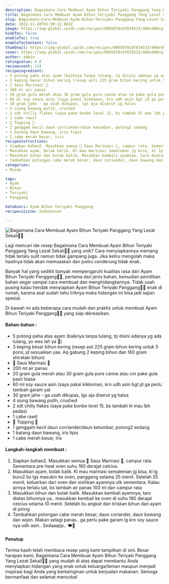 ```yaml
---
description: Bagaimana Cara Membuat Ayam Bihun Teriyaki Panggang Yang Lezat Sekali"
title: Bagaimana Cara Membuat Ayam Bihun Teriyaki Panggang Yang Lezat Sekali
slug: Bagaimana-Cara-Membuat-Ayam-Bihun-Teriyaki-Panggang-Yang-Lezat-Sekali
date: 2022-11-28T03:09:12.063Z
image: https://img-global.cpcdn.com/recipes/0065078cbf834533/400x400cq70/photo.jpg
hideToc: false
enableToc: true
enableTocContent: false
thumbnail: https://img-global.cpcdn.com/recipes/0065078cbf834533/400x400cq70/photo.jpg
cover: https://img-global.cpcdn.com/recipes/0065078cbf834533/400x400cq70/photo.jpg
author: admin
ratingvalue: 4.8
reviewcount: 124
recipeingredient:
- 5 potong paha atas ayam (baiknya tanpa tulang, tp disini adanya yg ada tulang, yo wes lah ya 🤪)
- 3 keping besar bihun kering (resep asli 225 gram bihun kering untuk 5 porsi, jd sesuaikan yaa. Aq gabung 2 keping bihun dan 160 gram shirataki bihun)
- 🥣 Saus Marinasi 🥣
- 200 ml air panas
- 20 gram gula merah atau 30 gram gula pure canne atau cm pake gula pasir biasa
- 60 ml soy sauce asin (saya pakai kikkoman, krn udh asin bgt jd ga perlu tambah garam ya)
- 30 gram jahe - ga usah dikupas, lgs aja diserut yg halus
- 4 siung bawang putih, crushed
- 2 sdt chilly flakes (saya pake bonbe level 15, bs tambah kl mau lbh pedas)
- 1 cabe rawit
- 🥢 Topping 🥢
- 1 genggam kecil daun corriander/daun ketumbar, potong2 sedang
- 1 batang daun bawang, iris tipis
- 1 cabe merah besar, iris
recipeinstructions:
- Siapkan bahan2. Masukkan semua 🥣 Saus Marinasi 🥣, campur rata. Sementara pre-heat oven suhu 180 derajat celcius.
- Masukkan ayam, bolak balik. Kl mau marinasi semaleman jg bisa, kl lg buru2 bs lgs masukin ke oven, panggang selama 25 menit. Setelah 25 menit, keluarkan dari oven dan sisihkan ayamnya utk sementara. Kalau airnya terlalu sat, bs tambah air panas 100 ml dan campur rata
- Masukkan bihun dan bolak balik. Masukkan kembali ayamnya, taro diatas bihunnya ya.. masukkan kembali ke oven di suhu 180 derajat celcius selama 10 menit. Setelah itu angkat dan tiriskan bihun dan ayam di piring
- Tambahkan potongan cabe merah besar, daun coriander, daun bawang dan wijen. Makan selagi panas.. ga perlu pake garam lg krn soy sauce nya udh asin.. Sedaaapp.. 🍽🤗
categories:
- Resep

tags:
- Ayam
- Bihun
- Teriyaki
- Panggang

katakunci: Ayam Bihun Teriyaki Panggang
recipecuisine: Indonesian

---
```


![Bagaimana Cara Membuat Ayam Bihun Teriyaki Panggang Yang Lezat Sekali👩‍🍳](https://img-global.cpcdn.com/recipes/0065078cbf834533/400x400cq70/photo.jpg)

Lagi mencari ide resep Bagaimana Cara Membuat Ayam Bihun Teriyaki Panggang Yang Lezat Sekali👩‍🍳 yang unik? Cara menyiapkannya memang tidak terlalu sulit namun tidak gampang juga. Jika keliru mengolah maka hasilnya tidak akan memuaskan dan justru cenderung tidak enak.

Banyak hal yang sedikit banyak mempengaruhi kualitas rasa dari Ayam Bihun Teriyaki Panggang👩‍🍳, pertama dari jenis bahan, kemudian pemilihan bahan segar sampai cara membuat dan menghidangkannya. Tidak usah pusing kalau hendak menyiapkan Ayam Bihun Teriyaki Panggang👩‍🍳 enak di rumah, karena asal sudah tahu triknya maka hidangan ini bisa jadi sajian spesial.

Di bawah ini ada beberapa cara mudah dan praktis untuk membuat Ayam Bihun Teriyaki Panggang👩‍🍳 yang siap dikreasikan.

<!--inarticleads1-->

#### Bahan-bahan :

- 5 potong paha atas ayam (baiknya tanpa tulang, tp disini adanya yg ada tulang, yo wes lah ya 🤪)
- 3 keping besar bihun kering (resep asli 225 gram bihun kering untuk 5 porsi, jd sesuaikan yaa. Aq gabung 2 keping bihun dan 160 gram shirataki bihun)
- 🥣 Saus Marinasi 🥣
- 200 ml air panas
- 20 gram gula merah atau 30 gram gula pure canne atau cm pake gula pasir biasa
- 60 ml soy sauce asin (saya pakai kikkoman, krn udh asin bgt jd ga perlu tambah garam ya)
- 30 gram jahe - ga usah dikupas, lgs aja diserut yg halus
- 4 siung bawang putih, crushed
- 2 sdt chilly flakes (saya pake bonbe level 15, bs tambah kl mau lbh pedas)
- 1 cabe rawit
- 🥢 Topping 🥢
- 1 genggam kecil daun corriander/daun ketumbar, potong2 sedang
- 1 batang daun bawang, iris tipis
- 1 cabe merah besar, iris

<!--inarticleads2-->

#### Langkah-langkah membuat :

1. Siapkan bahan2. Masukkan semua 🥣 Saus Marinasi 🥣, campur rata. Sementara pre-heat oven suhu 180 derajat celcius.
1. Masukkan ayam, bolak balik. Kl mau marinasi semaleman jg bisa, kl lg buru2 bs lgs masukin ke oven, panggang selama 25 menit. Setelah 25 menit, keluarkan dari oven dan sisihkan ayamnya utk sementara. Kalau airnya terlalu sat, bs tambah air panas 100 ml dan campur rata
1. Masukkan bihun dan bolak balik. Masukkan kembali ayamnya, taro diatas bihunnya ya.. masukkan kembali ke oven di suhu 180 derajat celcius selama 10 menit. Setelah itu angkat dan tiriskan bihun dan ayam di piring
1. Tambahkan potongan cabe merah besar, daun coriander, daun bawang dan wijen. Makan selagi panas.. ga perlu pake garam lg krn soy sauce nya udh asin.. Sedaaapp.. 🍽🤗

#### Penutup

Terima kasih telah membaca resep yang kami tampilkan di sini. Besar harapan kami, Bagaimana Cara Membuat Ayam Bihun Teriyaki Panggang Yang Lezat Sekali👩‍🍳 yang mudah di atas dapat membantu Anda menyiapkan hidangan yang enak untuk keluarga/teman maupun menjadi inspirasi bagi Anda yang berkeinginan untuk berjualan makanan. Semoga bermanfaat dan selamat mencoba!